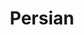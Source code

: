 ---
enabled: true
title: "Persian"
description: "Clean Blog Theme"
image_webp: images/templates/persian.webp
image: images/templates/persian.jpg
link: "https://persian.tristangoetz.me"

---